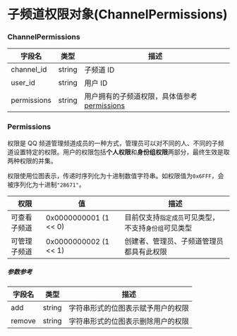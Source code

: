 # 子频道权限对象(ChannelPermissions)

### ChannelPermissions

| 字段名      | 类型   | 描述                                                        |
| ----------- | ------ | ----------------------------------------------------------- |
| channel_id  | string | 子频道 ID                                                   |
| user_id     | string | 用户 ID                                                     |
| permissions | string | 用户拥有的子频道权限，具体值参考[permissions](#permissions) |

### Permissions

权限是 QQ 频道管理频道成员的一种方式，管理员可以对不同的人、不同的子频道设置特定的权限。用户的权限包括**个人权限**和**身份组权限**两部分，最终生效是取两种权限的并集。

权限使用位图表示，传递时序列化为十进制数值字符串。如权限值为`0x6FFF`，会被序列化为十进制`"28671"`。

| 权限         | 值                    | 描述                                                 |
| ------------ | --------------------- | ---------------------------------------------------- |
| 可查看子频道 | 0x0000000001 (1 << 0) | 目前仅支持`指定成员`可见类型，不支持`身份组`可见类型 |
| 可管理子频道 | 0x0000000002 (1 << 1) | 创建者、管理员、子频道管理员都具有此权限             |

##### 参数参考

| 字段名 | 类型   | 描述                               |
| ------ | ------ | ---------------------------------- |
| add    | string | 字符串形式的位图表示赋予用户的权限 |
| remove | string | 字符串形式的位图表示删除用户的权限 |
